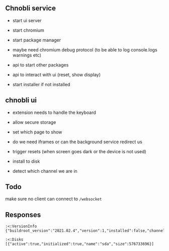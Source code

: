 ## Chnobli service

- start ui server
- start chromium
- start package manager
- maybe need chromium debug protocol (to be able to log console.logs warnings etc)

- api to start other packages
- api to interact with ui (reset, show display)

- start installer if not installed

## chnobli ui
- extension needs to handle the keyboard
- allow secure storage
- set which page to show
- do we need iframes or can the background service redirect us
- trigger resets (when screen goes dark or the device is not used)

- install to disk
- detect which channel we are in

## Todo
make sure no client can connect to `/websocket`

## Responses
```
:<:VersionInfo {"buildroot_version":"2021.02.4","version":1,"installed":false,"channel":"Debug"}

:<:Disks [{"active":true,"initialized":true,"name":"sda","size":576733696}]
```